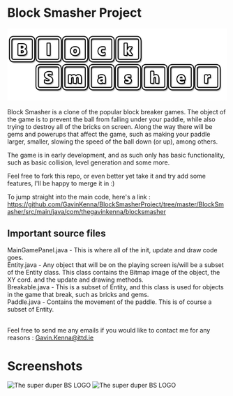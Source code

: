 Block Smasher Project
===================
![The super duper BS LOGO](https://github.com/GavinKenna/BlockSmasherProject/raw/master/BlockSmasher/src/main/res/drawable-xxhdpi/blocksmasherlogo.png)

Block Smasher is a clone of the popular block breaker games. The object of the game is to prevent the ball from falling 
under your paddle, while also trying to destroy all of the bricks on screen. Along the way there will be gems and
powerups that affect the game, such as making your paddle larger, smaller, slowing the speed of the ball down (or up), 
among others.

The game is in early development, and as such only has basic functionality, such as basic collision, level generation
and some more.

Feel free to fork this repo, or even better yet take it and try add some features, I'll be happy to merge it in :)

To jump straight into the main code, here's a link : https://github.com/GavinKenna/BlockSmasherProject/tree/master/BlockSmasher/src/main/java/com/thegavinkenna/blocksmasher

 
<h2>Important source files</h2>
MainGamePanel.java - This is where all of the init, update and draw code goes.<br />
Entity.java - Any object that will be on the playing screen is/will be a subset of the Entity class. This class contains
the Bitmap image of the object, the XY cord. and the update and drawing methods. <br />
Breakable.java - This is a subset of Entity, and this class is used for objects in the game that break, such as bricks
and gems. <br />
Paddle.java - Contains the movement of the paddle. This is of course a subset of Entity.<br />

<br />

Feel free to send me any emails if you would like to contact me for any reasons : Gavin.Kenna@ittd.ie


Screenshots
===
![The super duper BS LOGO](http://i.imgur.com/V9ua7fW.png)
![The super duper BS LOGO](http://i.imgur.com/xA9erhk.png)

